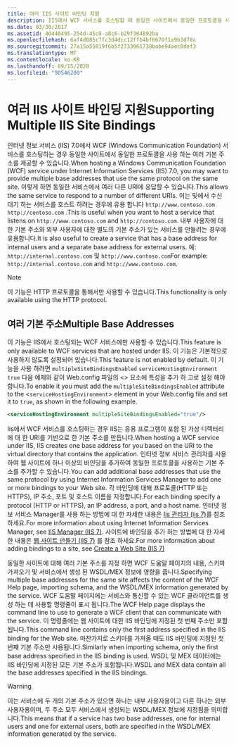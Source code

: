 ```yaml
---
title: 여러 IIS 사이트 바인딩 지원
description: IIS에서 WCF 서비스를 호스팅할 때 동일한 사이트에서 동일한 프로토콜을 사용 하는 여러 기본 주소를 제공 하는 방법에 대해 알아봅니다.
ms.date: 03/30/2017
ms.assetid: 40440495-254d-45c8-a8c6-b29f364892ba
ms.openlocfilehash: 6af4d885c7fc3d4dcc12ffb4bf6670f1a9b3d78c
ms.sourcegitcommit: 27a15a55019f6b5f2733961738babe94aec0def3
ms.translationtype: MT
ms.contentlocale: ko-KR
ms.lasthandoff: 09/15/2020
ms.locfileid: "90546200"
---
```

# <a name="supporting-multiple-iis-site-bindings"></a><span data-ttu-id="a2c4f-103">여러 IIS 사이트 바인딩 지원</span><span class="sxs-lookup"><span data-stu-id="a2c4f-103">Supporting Multiple IIS Site Bindings</span></span>
<span data-ttu-id="a2c4f-104">인터넷 정보 서비스 (IIS) 7.0에서 WCF (Windows Communication Foundation) 서비스를 호스팅하는 경우 동일한 사이트에서 동일한 프로토콜을 사용 하는 여러 기본 주소를 제공할 수 있습니다.</span><span class="sxs-lookup"><span data-stu-id="a2c4f-104">When hosting a Windows Communication Foundation (WCF) service under Internet Information Services (IIS) 7.0, you may want to provide multiple base addresses that use the same protocol on the same site.</span></span> <span data-ttu-id="a2c4f-105">이렇게 하면 동일한 서비스에서 여러 다른 URI에 응답할 수 있습니다.</span><span class="sxs-lookup"><span data-stu-id="a2c4f-105">This allows the same service to respond to a number of different URIs.</span></span> <span data-ttu-id="a2c4f-106">이는 및에서 수신 대기 하는 서비스를 호스트 하려는 경우에 유용 합니다 `http://www.contoso.com` `http://contoso.com` .</span><span class="sxs-lookup"><span data-stu-id="a2c4f-106">This is useful when you want to host a service that listens on `http://www.contoso.com` and `http://contoso.com`.</span></span> <span data-ttu-id="a2c4f-107">내부 사용자에 대한 기본 주소와 외부 사용자에 대한 별도의 기본 주소가 있는 서비스를 만들려는 경우에 유용합니다.</span><span class="sxs-lookup"><span data-stu-id="a2c4f-107">It is also useful to create a service that has a base address for internal users and a separate base address for external users.</span></span> <span data-ttu-id="a2c4f-108">예: `http://internal.contoso.com` 및 `http://www.contoso.com`</span><span class="sxs-lookup"><span data-stu-id="a2c4f-108">For example: `http://internal.contoso.com` and `http://www.contoso.com`.</span></span>  
  
> [!NOTE]
> <span data-ttu-id="a2c4f-109">이 기능은 HTTP 프로토콜을 통해서만 사용할 수 있습니다.</span><span class="sxs-lookup"><span data-stu-id="a2c4f-109">This functionality is only available using the HTTP protocol.</span></span>  
  
## <a name="multiple-base-addresses"></a><span data-ttu-id="a2c4f-110">여러 기본 주소</span><span class="sxs-lookup"><span data-stu-id="a2c4f-110">Multiple Base Addresses</span></span>  
 <span data-ttu-id="a2c4f-111">이 기능은 IIS에서 호스팅되는 WCF 서비스에만 사용할 수 있습니다.</span><span class="sxs-lookup"><span data-stu-id="a2c4f-111">This feature is only available to WCF services that are hosted under IIS.</span></span> <span data-ttu-id="a2c4f-112">이 기능은 기본적으로 사용하지 않도록 설정되어 있습니다.</span><span class="sxs-lookup"><span data-stu-id="a2c4f-112">This feature is not enabled by default.</span></span> <span data-ttu-id="a2c4f-113">이 기능을 사용 하려면 `multipleSiteBindingsEnabled` `serviceHostingEnvironment` `true` 다음 예제와 같이 Web.config 파일의 <> 요소에 특성을 추가 하 고로 설정 해야 합니다.</span><span class="sxs-lookup"><span data-stu-id="a2c4f-113">To enable it you must add the `multipleSiteBindingsEnabled` attribute to the <`serviceHostingEnvironment`> element in your Web.config file and set it to `true`, as shown in the following example.</span></span>  
  
```xml  
<serviceHostingEnvironment multipleSiteBindingsEnabled="true"/>  
```  
  
 <span data-ttu-id="a2c4f-114">Iis에서 WCF 서비스를 호스팅하는 경우 IIS는 응용 프로그램이 포함 된 가상 디렉터리에 대 한 URI를 기반으로 한 기본 주소를 만듭니다.</span><span class="sxs-lookup"><span data-stu-id="a2c4f-114">When hosting a WCF service under IIS, IIS creates one base address for you based on the URI to the virtual directory that contains the application.</span></span> <span data-ttu-id="a2c4f-115">인터넷 정보 서비스 관리자를 사용하여 웹 사이트에 하나 이상의 바인딩을 추가하여 동일한 프로토콜을 사용하는 기본 주소를 추가할 수 있습니다.</span><span class="sxs-lookup"><span data-stu-id="a2c4f-115">You can add additional base addresses that use the same protocol by using Internet Information Services Manager to add one or more bindings to your Web site.</span></span> <span data-ttu-id="a2c4f-116">각 바인딩에 대해 프로토콜(HTTP 또는 HTTPS), IP 주소, 포트 및 호스트 이름을 지정합니다.</span><span class="sxs-lookup"><span data-stu-id="a2c4f-116">For each binding specify a protocol (HTTP or HTTPS), an IP address, a port, and a host name.</span></span> <span data-ttu-id="a2c4f-117">인터넷 정보 서비스 Manager를 사용 하는 방법에 대 한 자세한 내용은 [Iis 관리자 (iis 7)](/previous-versions/windows/it-pro/windows-server-2008-R2-and-2008/cc753842(v=ws.10))를 참조 하세요.</span><span class="sxs-lookup"><span data-stu-id="a2c4f-117">For more information about using Internet Information Services Manager, see [IIS Manager (IIS 7)](/previous-versions/windows/it-pro/windows-server-2008-R2-and-2008/cc753842(v=ws.10)).</span></span> <span data-ttu-id="a2c4f-118">사이트에 바인딩을 추가 하는 방법에 대 한 자세한 내용은 [웹 사이트 만들기 (IIS 7)](/previous-versions/windows/it-pro/windows-server-2008-R2-and-2008/cc772350(v=ws.10)) 를 참조 하세요.</span><span class="sxs-lookup"><span data-stu-id="a2c4f-118">For more information about adding bindings to a site, see [Create a Web Site (IIS 7)](/previous-versions/windows/it-pro/windows-server-2008-R2-and-2008/cc772350(v=ws.10))</span></span>  
  
 <span data-ttu-id="a2c4f-119">동일한 사이트에 대해 여러 기본 주소를 지정 하면 WCF 도움말 페이지의 내용, 스키마 가져오기 및 서비스에서 생성 된 WSDL/MEX 정보에 영향을 줍니다.</span><span class="sxs-lookup"><span data-stu-id="a2c4f-119">Specifying multiple base addresses for the same site affects the content of the WCF Help page, importing schema, and the WSDL/MEX information generated by the service.</span></span> <span data-ttu-id="a2c4f-120">WCF 도움말 페이지에는 서비스와 통신할 수 있는 WCF 클라이언트를 생성 하는 데 사용할 명령줄이 표시 됩니다.</span><span class="sxs-lookup"><span data-stu-id="a2c4f-120">The WCF Help page displays the command line to use to generate a WCF client that can communicate with the service.</span></span> <span data-ttu-id="a2c4f-121">이 명령줄에는 웹 사이트에 대한 IIS 바인딩에 지정된 첫 번째 주소만 포함됩니다.</span><span class="sxs-lookup"><span data-stu-id="a2c4f-121">This command line contains only the first address specified in the IIS binding for the Web site.</span></span> <span data-ttu-id="a2c4f-122">마찬가지로 스키마를 가져올 때도 IIS 바인딩에 지정된 첫 번째 기본 주소만 사용됩니다.</span><span class="sxs-lookup"><span data-stu-id="a2c4f-122">Similarly when importing schema, only the first base address specified in the IIS binding is used.</span></span> <span data-ttu-id="a2c4f-123">WSDL 및 MEX 데이터에는 IIS 바인딩에 지정된 모든 기본 주소가 포함됩니다.</span><span class="sxs-lookup"><span data-stu-id="a2c4f-123">WSDL and MEX data contain all the base addresses specified in the IIS bindings.</span></span>  
  
> [!WARNING]
> <span data-ttu-id="a2c4f-124">이는 서비스에 두 개의 기본 주소가 있으면 하나는 내부 사용자용이고 다른 하나는 외부 사용자용이며, 두 주소 모두 서비스에서 생성되는 WSDL/MEX 정보에 지정됨을 의미합니다.</span><span class="sxs-lookup"><span data-stu-id="a2c4f-124">This means that if a service has two base addresses, one for internal users and one for external users, both are specified in the WSDL/MEX information generated by the service.</span></span>
